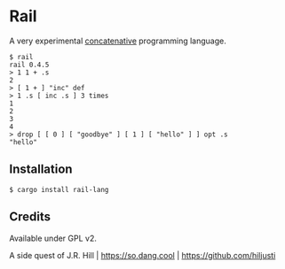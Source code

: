 # Rail

A very experimental [concatenative](https://concatenative.org/wiki/view/Concatenative%20language)
programming language.

```
$ rail
rail 0.4.5
> 1 1 + .s
2
> [ 1 + ] "inc" def
> 1 .s [ inc .s ] 3 times
1
2
3
4
> drop [ [ 0 ] [ "goodbye" ] [ 1 ] [ "hello" ] ] opt .s
"hello"
```

## Installation

```shell
$ cargo install rail-lang
```

## Credits

Available under GPL v2.

A side quest of J.R. Hill | https://so.dang.cool | https://github.com/hiljusti
